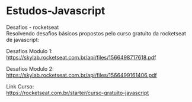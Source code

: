 # Estudos-Javascript <br/>
Desafios - rocketseat <br/>
Resolvendo desafios básicos propostos pelo curso gratuito da rocketseat de javascript: <br/>

Desafios Modulo 1: <br/>
https://skylab.rocketseat.com.br/api/files/1566498717618.pdf <br/>

Desafios Modulo 2: <br/>
https://skylab.rocketseat.com.br/api/files/1566499161406.pdf <br/>

Link Curso: <br/>
https://rocketseat.com.br/starter/curso-gratuito-javascript <br/>
